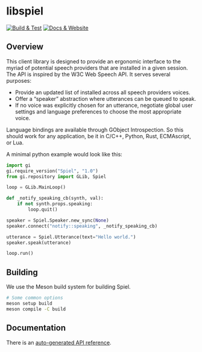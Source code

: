 # libspiel

[![ Build & Test ](https://github.com/project-spiel/libspiel/actions/workflows/ci.yml/badge.svg)](https://github.com/project-spiel/libspiel/actions/workflows/ci.yml) [![ Docs & Website ](https://github.com/project-spiel/libspiel/actions/workflows/website.yml/badge.svg)](https://github.com/project-spiel/libspiel/actions/workflows/website.yml)

## Overview

This client library is designed to provide an ergonomic interface to the myriad of potential speech providers that are installed in a given session. The API is inspired by the W3C Web Speech API. It serves several purposes:
* Provide an updated list of installed across all speech providers voices.
* Offer a “speaker” abstraction where utterances can be queued to speak.
* If no voice was explicitly chosen for an utterance, negotiate global user settings and language preferences to choose the most appropriate voice.

Language bindings are available through GObject Introspection. So this should work for any application, be it in C/C++, Python, Rust, ECMAscript, or Lua.

A minimal python example would look like this:
```python
import gi
gi.require_version("Spiel", "1.0")
from gi.repository import GLib, Spiel

loop = GLib.MainLoop()

def _notify_speaking_cb(synth, val):
    if not synth.props.speaking:
        loop.quit()

speaker = Spiel.Speaker.new_sync(None)
speaker.connect("notify::speaking", _notify_speaking_cb)

utterance = Spiel.Utterance(text="Hello world.")
speaker.speak(utterance)

loop.run()

```

## Building

We use the Meson build system for building Spiel.

```sh
# Some common options
meson setup build
meson compile -C build
```

## Documentation

There is an [auto-generated API reference](https://project-spiel.org/libspiel/).